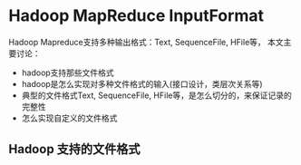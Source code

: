 Hadoop MapReduce InputFormat
=============================

Hadoop Mapreduce支持多种输出格式：Text, SequenceFile, HFile等， 本文主要讨论：
- hadoop支持那些文件格式
- hadoop是怎么实现对多种文件格式的输入(接口设计，类层次关系等)
- 典型的文件格式Text, SequenceFile, HFile等，是怎么切分的，来保证记录的完整性
- 怎么实现自定义的文件格式

Hadoop 支持的文件格式
-----------------------

